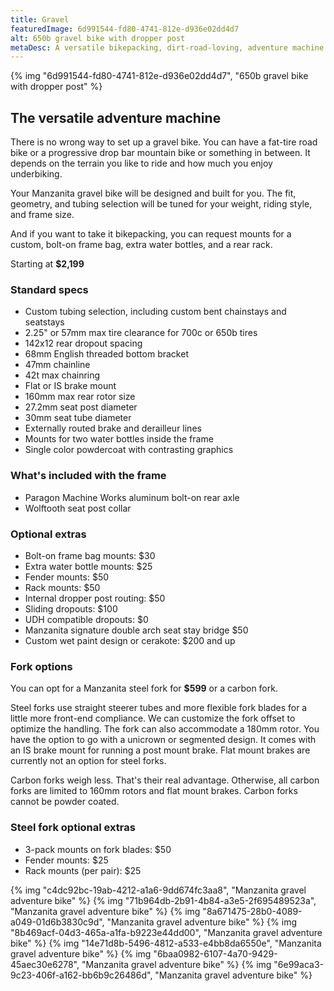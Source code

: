 ```yaml
---
title: Gravel
featuredImage: 6d991544-fd80-4741-812e-d936e02dd4d7
alt: 650b gravel bike with dropper post
metaDesc: A versatile bikepacking, dirt-road-loving, adventure machine.
---
```


{% img "6d991544-fd80-4741-812e-d936e02dd4d7", "650b gravel bike with dropper post" %}

## The versatile adventure machine

There is no wrong way to set up a gravel bike. You can have a fat-tire road bike or a progressive drop bar mountain bike or something in between. It depends on the terrain you like to ride and how much you enjoy underbiking. 

Your Manzanita gravel bike will be designed and built for you. The fit, geometry, and tubing selection will be tuned for your weight, riding style, and frame size.

And if you want to take it bikepacking, you can request mounts for a custom, bolt-on frame bag, extra water bottles, and a rear rack.

Starting at **$2,199**

### Standard specs

- Custom tubing selection, including custom bent chainstays and seatstays
- 2.25" or 57mm max tire clearance for 700c or 650b tires
- 142x12 rear dropout spacing
- 68mm English threaded bottom bracket
- 47mm chainline
- 42t max chainring
- Flat or IS brake mount
- 160mm max rear rotor size
- 27.2mm seat post diameter
- 30mm seat tube diameter
- Externally routed brake and derailleur lines
- Mounts for two water bottles inside the frame
- Single color powdercoat with contrasting graphics

### What's included with the frame

- Paragon Machine Works aluminum bolt-on rear axle
- Wolftooth seat post collar

### Optional extras

- Bolt-on frame bag mounts: $30
- Extra water bottle mounts: $25
- Fender mounts: $50
- Rack mounts: $50
- Internal dropper post routing: $50
- Sliding dropouts: $100
- UDH compatible dropouts: $0
- Manzanita signature double arch seat stay bridge $50
- Custom wet paint design or cerakote: $200 and up


### Fork options

You can opt for a Manzanita steel fork for **$599** or a carbon fork.

Steel forks use straight steerer tubes and more flexible fork blades for a little more front-end compliance. We can customize the fork offset to optimize the handling. The fork can also accommodate a 180mm rotor. You have the option to go with a unicrown or segmented design. It comes with an IS brake mount for running a post mount brake. Flat mount brakes are currently not an option for steel forks.

Carbon forks weigh less. That's their real advantage. Otherwise, all carbon forks are limited to 160mm rotors and flat mount brakes. Carbon forks cannot be powder coated.

### Steel fork optional extras

- 3-pack mounts on fork blades: $50
- Fender mounts: $25
- Rack mounts (per pair): $25

<div class="l-grid img-grid full-bleed">
{% img "c4dc92bc-19ab-4212-a1a6-9dd674fc3aa8", "Manzanita gravel adventure bike" %}
{% img "71b964db-2b91-4b84-a3e5-2f695489523a", "Manzanita gravel adventure bike" %}
{% img "8a671475-28b0-4089-a049-01d6b3830c9d", "Manzanita gravel adventure bike" %}
{% img "8b469acf-04d3-465a-a1fa-b9223e44dd00", "Manzanita gravel adventure bike" %}
{% img "14e71d8b-5496-4812-a533-e4bb8da6550e", "Manzanita gravel adventure bike" %}
{% img "6baa0982-6107-4a70-9429-45aec30e6278", "Manzanita gravel adventure bike" %}
{% img "6e99aca3-9c23-406f-a162-bb6b9c26486d", "Manzanita gravel adventure bike" %}
</div>











